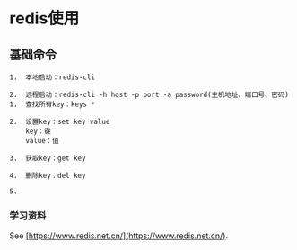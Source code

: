 # redis使用

## 基础命令
```
1.  本地启动：redis-cli

2.  远程启动：redis-cli -h host -p port -a password(主机地址、端口号、密码)
1.  查找所有key：keys *

2.  设置key：set key value
    key：键
    value：值

3.  获取key：get key

4.  删除key：del key

5.  
```


### 学习资料
See [https://www.redis.net.cn/](https://www.redis.net.cn/).